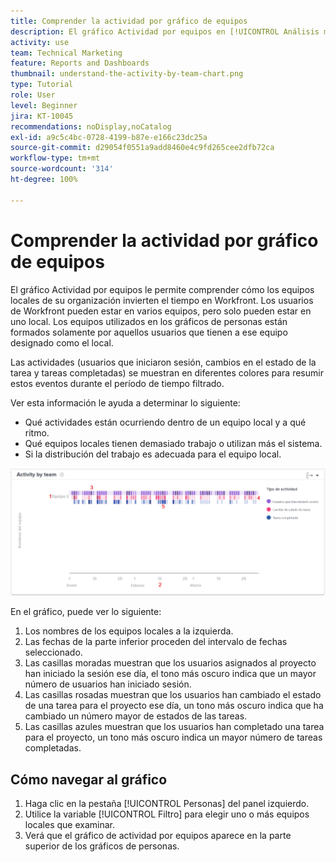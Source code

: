 ```yaml
---
title: Comprender la actividad por gráfico de equipos
description: El gráfico Actividad por equipos en [!UICONTROL Análisis mejorado] le permite comprender cómo los equipos locales de su organización invierten el tiempo en Workfront.
activity: use
team: Technical Marketing
feature: Reports and Dashboards
thumbnail: understand-the-activity-by-team-chart.png
type: Tutorial
role: User
level: Beginner
jira: KT-10045
recommendations: noDisplay,noCatalog
exl-id: a9c5c4bc-0728-4199-b87e-e166c23dc25a
source-git-commit: d29054f0551a9add8460e4c9fd265cee2dfb72ca
workflow-type: tm+mt
source-wordcount: '314'
ht-degree: 100%

---
```


# Comprender la actividad por gráfico de equipos

El gráfico Actividad por equipos le permite comprender cómo los equipos locales de su organización invierten el tiempo en Workfront. Los usuarios de Workfront pueden estar en varios equipos, pero solo pueden estar en uno local. Los equipos utilizados en los gráficos de personas están formados solamente por aquellos usuarios que tienen a ese equipo designado como el local.

Las actividades (usuarios que iniciaron sesión, cambios en el estado de la tarea y tareas completadas) se muestran en diferentes colores para resumir estos eventos durante el período de tiempo filtrado.

Ver esta información le ayuda a determinar lo siguiente:

* Qué actividades están ocurriendo dentro de un equipo local y a qué ritmo.
* Qué equipos locales tienen demasiado trabajo o utilizan más el sistema.
* Si la distribución del trabajo es adecuada para el equipo local.

![Una imagen que muestra una actividad por gráfico de equipos con números en las áreas que se describen en las viñetas siguientes](assets/section-3-1.png)

En el gráfico, puede ver lo siguiente:

1. Los nombres de los equipos locales a la izquierda.
1. Las fechas de la parte inferior proceden del intervalo de fechas seleccionado.
1. Las casillas moradas muestran que los usuarios asignados al proyecto han iniciado la sesión ese día, el tono más oscuro indica que un mayor número de usuarios han iniciado sesión.
1. Las casillas rosadas muestran que los usuarios han cambiado el estado de una tarea para el proyecto ese día, un tono más oscuro indica que ha cambiado un número mayor de estados de las tareas.
1. Las casillas azules muestran que los usuarios han completado una tarea para el proyecto, un tono más oscuro indica un mayor número de tareas completadas.

## Cómo navegar al gráfico

1. Haga clic en la pestaña [!UICONTROL Personas] del panel izquierdo.
1. Utilice la variable [!UICONTROL Filtro] para elegir uno o más equipos locales que examinar.
1. Verá que el gráfico de actividad por equipos aparece en la parte superior de los gráficos de personas.
